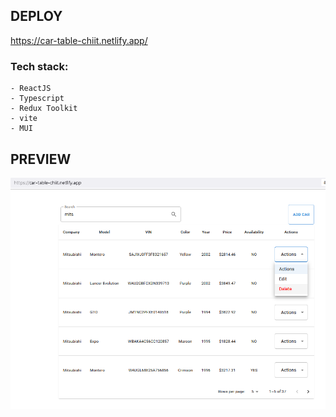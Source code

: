 ## DEPLOY

https://car-table-chiit.netlify.app/

### Tech stack:

```
- ReactJS
- Typescript
- Redux Toolkit
- vite
- MUI
```

## PREVIEW

![](/public/preview.png)
